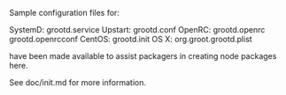 Sample configuration files for:

SystemD: grootd.service
Upstart: grootd.conf
OpenRC:  grootd.openrc
         grootd.openrcconf
CentOS:  grootd.init
OS X:    org.groot.grootd.plist

have been made available to assist packagers in creating node packages here.

See doc/init.md for more information.
